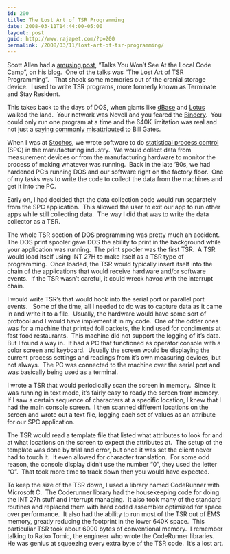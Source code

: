 ```yaml
---
id: 200
title: The Lost Art of TSR Programming
date: 2008-03-11T14:44:00-05:00
layout: post
guid: http://www.rajapet.com/?p=200
permalink: /2008/03/11/lost-art-of-tsr-programming/
---
```

Scott Allen had a [amusing post](http://odetocode.com/Blogs/scott/archive/2008/03/10/11882.aspx "Talks You Won’t See At the Local Code Camp"), &#8220;Talks You Won’t See At the Local Code Camp&#8221;, on his blog.  One of the talks was &#8220;The Lost Art of TSR Programming&#8221;.   That shook some memories out of the cranial storage device.  I used to write TSR programs, more formerly known as Terminate and Stay Resident.

This takes back to the days of DOS, when giants like [dBase](http://en.wikipedia.org/wiki/DBase) and [Lotus](http://en.wikipedia.org/wiki/Lotus_123) walked the land.  Your network was Novell and you feared the [Bindery](http://docsrv.sco.com/SDK_wcpg/wcpgC.Comparing_the_netware_bindery_a.html).  You could only run one program at a time and the 640K limitation was real and not just a [saying commonly misattributed](http://tickletux.wordpress.com/2007/02/20/did-bill-gates-say-the-640k-line/ "Did Bill Gates say the 640k line?") to Bill Gates.

When I was at [Stochos](http://www.stochos.com/), we wrote software to do [statistical process control](http://www.stochos.com/customzed_spc_training.htm) (SPC) in the manufacturing industry.  We would collect data from measurement devices or from the manufacturing hardware to monitor the process of making whatever was running.  Back in the late &#8217;80s, we had hardened PC&#8217;s running DOS and our software right on the factory floor.  One of my tasks was to write the code to collect the data from the machines and get it into the PC.

Early on, I had decided that the data collection code would run separately from the SPC application.  This allowed the user to exit our app to run other apps while still collecting data.  The way I did that was to write the data collector as a TSR.

The whole TSR section of DOS programming was pretty much an accident.  The DOS print spooler gave DOS the ability to print in the background while your application was running.  The print spooler was the first TSR.  A TSR would load itself using INT 27H to make itself as a TSR type of programming.  Once loaded, the TSR would typically insert itself into the chain of the applications that would receive hardware and/or software events.  If the TSR wasn&#8217;t careful, it could wreck havoc with the interrupt chain.

I would write TSR&#8217;s that would hook into the serial port or parallel port events.   Some of the time, all I needed to do was to capture data as it came in and write it to a file.  Usually, the hardware would have some sort of protocol and I would have implement it in my code.  One of the odder ones was for a machine that printed foil packets, the kind used for condiments at fast food restaurants.  This machine did not support the logging of it&#8217;s data.  But I found a way in.  It had a PC that functioned as operator console with a color screen and keyboard.  Usually the screen would be displaying the current process settings and readings from it&#8217;s own measuring devices, but not always.  The PC was connected to the machine over the serial port and was basically being used as a terminal.

I wrote a TSR that would periodically scan the screen in memory.  Since it was running in text mode, it&#8217;s fairly easy to ready the screen from memory.  If I saw a certain sequence of characters at a specific location, I knew that I had the main console screen.  I then scanned different locations on the screen and wrote out a text file, logging each set of values as an attribute for our SPC application.

The TSR would read a template file that listed what attributes to look for and at what locations on the screen to expect the attributes at.  The setup of the template was done by trial and error, but once it was set the client never had to touch it.  It even allowed for character translation.  For some odd reason, the console display didn&#8217;t use the number &#8220;0&#8221;, they used the letter &#8220;O&#8221;.  That took more time to track down then you would have expected.

To keep the size of the TSR down, I used a library named CodeRunner with Microsoft C.  The Coderunner library had the housekeeping code for doing the INT 27h stuff and interrupt managing.  It also took many of the standard routines and replaced them with hard coded assembler optimized for space over performance.  It also had the ability to run most of the TSR out of EMS memory, greatly reducing the footprint in the lower 640K space.  This particuliar TSR took about 6000 bytes of conventional memory.  I remember talking to Ratko Tomic, the engineer who wrote the CodeRunner libraries.  He was genius at squeezing every extra byte of the TSR code.  It&#8217;s a lost art.